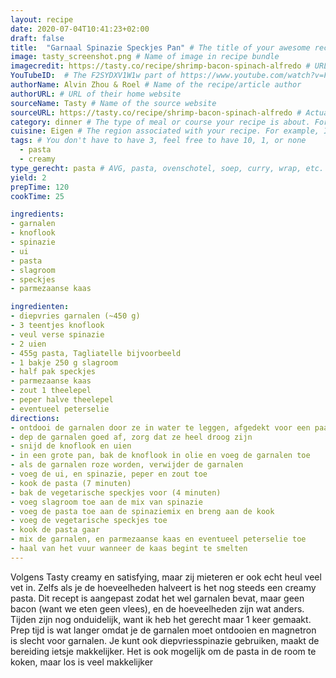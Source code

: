 ```yaml
---
layout: recipe
date: 2020-07-04T10:41:23+02:00
draft: false    
title:  "Garnaal Spinazie Speckjes Pan" # The title of your awesome recipe
image: tasty_screenshot.png # Name of image in recipe bundle
imagecredit: https://tasty.co/recipe/shrimp-bacon-spinach-alfredo # URL to image source page, website, or creator
YouTubeID:  # The F2SYDXV1W1w part of https://www.youtube.com/watch?v=F2SYDXV1W1w
authorName: Alvin Zhou & Roel # Name of the recipe/article author
authorURL: # URL of their home website
sourceName: Tasty # Name of the source website
sourceURL: https://tasty.co/recipe/shrimp-bacon-spinach-alfredo # Actual URL of the recipe itself
category: dinner # The type of meal or course your recipe is about. For example: "dinner", "entree", or "dessert".
cuisine: Eigen # The region associated with your recipe. For example, Italiaans, Mediterraans", or Eigen.
tags: # You don't have to have 3, feel free to have 10, 1, or none
  - pasta
  - creamy
type_gerecht: pasta # AVG, pasta, ovenschotel, soep, curry, wrap, etc.
yield: 2
prepTime: 120
cookTime: 25

ingredients:
- garnalen
- knoflook
- spinazie
- ui
- pasta
- slagroom
- speckjes
- parmezaanse kaas

ingredienten:
- diepvries garnalen (~450 g)
- 3 teentjes knoflook 
- veul verse spinazie
- 2 uien
- 455g pasta, Tagliatelle bijvoorbeeld
- 1 bakje 250 g slagroom
- half pak speckjes
- parmezaanse kaas
- zout 1 theelepel
- peper halve theelepel
- eventueel peterselie
directions:
- ontdooi de garnalen door ze in water te leggen, afgedekt voor een paar uur
- dep de garnalen goed af, zorg dat ze heel droog zijn
- snijd de knoflook en uien
- in een grote pan, bak de knoflook in olie en voeg de garnalen toe
- als de garnalen roze worden, verwijder de garnalen
- voeg de ui, en spinazie, peper en zout toe
- kook de pasta (7 minuten) 
- bak de vegetarische speckjes voor (4 minuten)
- voeg slagroom toe aan de mix van spinazie
- voeg de pasta toe aan de spinaziemix en breng aan de kook
- voeg de vegetarische speckjes toe
- kook de pasta gaar
- mix de garnalen, en parmezaanse kaas en eventueel peterselie toe
- haal van het vuur wanneer de kaas begint te smelten
---
```


Volgens Tasty creamy en satisfying, maar zij mieteren er ook echt heul veel vet in. 
Zelfs als je de hoeveelheden halveert is  het nog steeds een creamy pasta.
Dit recept is aangepast zodat het wel garnalen bevat, maar geen bacon (want we eten geen vlees), 
en de hoeveelheden zijn wat anders. 
Tijden zijn nog onduidelijk, want ik heb het gerecht maar 1 keer gemaakt.
Prep tijd is wat langer omdat je de garnalen moet ontdooien en magnetron is slecht voor garnalen.
Je kunt ook diepvriesspinazie gebruiken, maakt de bereiding ietsje makkelijker. 
Het is ook mogelijk om de pasta in de room te koken, maar los is veel makkelijker
